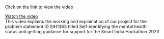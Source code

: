 Click on the link to view the video

[Watch the video](https://www.youtube.com/watch?v=eoC_n1EZCTE)<br>
This video explains the working and explaination of our project for the problem statement ID SIH1363 titled Self-identifying the mental health status and getting guidance for support for the Smart India Hackathon 2023

